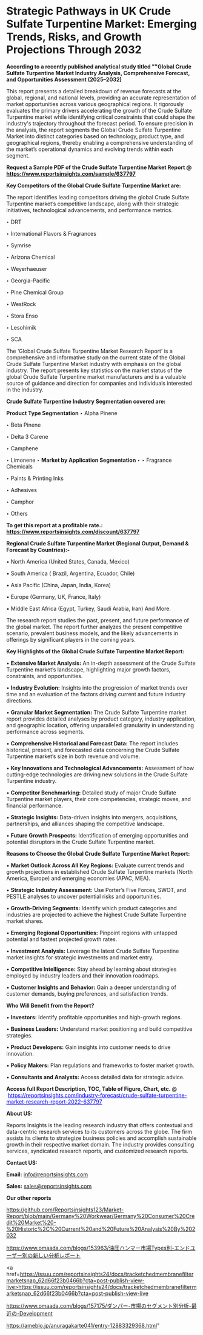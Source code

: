 # Strategic Pathways in UK Crude Sulfate Turpentine Market: Emerging Trends, Risks, and Growth Projections Through 2032

<strong>According to a recently published analytical study titled ""Global Crude Sulfate Turpentine Market Industry Analysis, Comprehensive Forecast, and Opportunities Assessment (2025–2032)</strong>

This report presents a detailed breakdown of revenue forecasts at the global, regional, and national levels, providing an accurate representation of market opportunities across various geographical regions. It rigorously evaluates the primary drivers accelerating the growth of the Crude Sulfate Turpentine market while identifying critical constraints that could shape the industry's trajectory throughout the forecast period. To ensure precision in the analysis, the report segments the Global Crude Sulfate Turpentine Market into distinct categories based on technology, product type, and geographical regions, thereby enabling a comprehensive understanding of the market’s operational dynamics and evolving trends within each segment.

<strong>Request a Sample PDF of the Crude Sulfate Turpentine Market Report </strong><strong>@<a href=https://www.reportsinsights.com/sample/637797 style=color:#0000ff;> https://www.reportsinsights.com/sample/637797</a></strong></font>

<strong>Key Competitors of the Global Crude Sulfate Turpentine Market are:</strong>

The report identifies leading competitors driving the global Crude Sulfate Turpentine market’s competitive landscape, along with their strategic initiatives, technological advancements, and performance metrics.

‣ DRT

‣ International Flavors & Fragrances

‣ Symrise

‣ Arizona Chemical

‣ Weyerhaeuser

‣ Georgia-Pacific

‣ Pine Chemical Group

‣ WestRock

‣ Stora Enso

‣ Lesohimik

‣ SCA

The ‘Global Crude Sulfate Turpentine Market Research Report’ is a comprehensive and informative study on the current state of the Global Crude Sulfate Turpentine Market industry with emphasis on the global industry. The report presents key statistics on the market status of the global Crude Sulfate Turpentine market manufacturers and is a valuable source of guidance and direction for companies and individuals interested in the industry.

<strong>Crude Sulfate Turpentine Industry Segmentation covered are:</strong>

<strong>Product Type Segmentation</strong>
‣
Alpha Pinene

‣ Beta Pinene

‣ Delta 3 Carene

‣ Camphene

‣ Limonene
‣ 
<strong>Market by Application Segmentation</strong>
‣
‣  Fragrance Chemicals

‣ Paints & Printing Inks

‣ Adhesives

‣ Camphor

‣ Others

<strong>To get this report at a profitable rate.: <a href=https://www.reportsinsights.com/discount/637797 style=color:#0000ff;>https://www.reportsinsights.com/discount/637797</a></strong></font>

<strong>Regional Crude Sulfate Turpentine Market (Regional Output, Demand &amp; Forecast by Countries):-</strong>

• North America (United States, Canada, Mexico)

• South America ( Brazil, Argentina, Ecuador, Chile)

• Asia Pacific (China, Japan, India, Korea)

• Europe (Germany, UK, France, Italy)

• Middle East Africa (Egypt, Turkey, Saudi Arabia, Iran) And More.

The research report studies the past, present, and future performance of the global market. The report further analyzes the present competitive scenario, prevalent business models, and the likely advancements in offerings by significant players in the coming years.

<strong>Key Highlights of the Global Crude Sulfate Turpentine Market Report:</strong>

• <strong>Extensive Market Analysis:</strong> An in-depth assessment of the Crude Sulfate Turpentine market’s landscape, highlighting major growth factors, constraints, and opportunities.

• <strong>Industry Evolution:</strong> Insights into the progression of market trends over time and an evaluation of the factors driving current and future industry directions.

• <strong>Granular Market Segmentation:</strong> The Crude Sulfate Turpentine market report provides detailed analyses by product category, industry application, and geographic location, offering unparalleled granularity in understanding performance across segments.

• <strong>Comprehensive Historical and Forecast Data:</strong> The report includes historical, present, and forecasted data concerning the Crude Sulfate Turpentine market’s size in both revenue and volume.

• <strong>Key Innovations and Technological Advancements:</strong> Assessment of how cutting-edge technologies are driving new solutions in the Crude Sulfate Turpentine industry.

• <strong>Competitor Benchmarking:</strong> Detailed study of major Crude Sulfate Turpentine market players, their core competencies, strategic moves, and financial performance.

• <strong>Strategic Insights:</strong> Data-driven insights into mergers, acquisitions, partnerships, and alliances shaping the competitive landscape.

• <strong>Future Growth Prospects:</strong> Identification of emerging opportunities and potential disruptors in the Crude Sulfate Turpentine market.

<strong>Reasons to Choose the Global Crude Sulfate Turpentine Market Report:</strong>

• <strong>Market Outlook Across All Key Regions:</strong> Evaluate current trends and growth projections in established Crude Sulfate Turpentine markets (North America, Europe) and emerging economies (APAC, MEA).

• <strong>Strategic Industry Assessment:</strong> Use Porter’s Five Forces, SWOT, and PESTLE analyses to uncover potential risks and opportunities.

• <strong>Growth-Driving Segments:</strong> Identify which product categories and industries are projected to achieve the highest Crude Sulfate Turpentine market shares.

• <strong>Emerging Regional Opportunities:</strong> Pinpoint regions with untapped potential and fastest projected growth rates.

• <strong>Investment Analysis:</strong> Leverage the latest Crude Sulfate Turpentine market insights for strategic investments and market entry.

• <strong>Competitive Intelligence:</strong> Stay ahead by learning about strategies employed by industry leaders and their innovation roadmaps.

• <strong>Customer Insights and Behavior:</strong> Gain a deeper understanding of customer demands, buying preferences, and satisfaction trends.

<strong>Who Will Benefit from the Report?</strong>

• <strong>Investors:</strong> Identify profitable opportunities and high-growth regions.

• <strong>Business Leaders:</strong> Understand market positioning and build competitive strategies.

• <strong>Product Developers:</strong> Gain insights into customer needs to drive innovation.

• <strong>Policy Makers:</strong> Plan regulations and frameworks to foster market growth.

• <strong>Consultants and Analysts:</strong> Access detailed data for strategic advice.
</ul>
<strong>Access full Report Description, TOC, Table of Figure, Chart, etc. </strong>@  <a href=https://reportsinsights.com/industry-forecast/crude-sulfate-turpentine-market-research-report-2022-637797 style=color:#0000ff;>https://reportsinsights.com/industry-forecast/crude-sulfate-turpentine-market-research-report-2022-637797</a></font>

<strong><strong>About US</strong>:</strong>

Reports Insights is the leading research industry that offers contextual and data-centric research services to its customers across the globe. The firm assists its clients to strategize business policies and accomplish sustainable growth in their respective market domain. The industry provides consulting services, syndicated research reports, and customized research reports.

<strong>Contact US:</strong>

<p class=""""><b>Email:</b> <a href=mailto:info@reportsinsights.com>info@reportsinsights.com</a></p>
<p class=""""><b>Sales:</b> <a href=mailto:sales@reportsinsights.com>sales@reportsinsights.com</a></p>

<strong>Our other reports</strong>

<a href=https://github.com/Reportsinsights123/Market-Report/blob/main/Germany%20Workwear/Germany%20Consumer%20Credit%20Market%20-%20Historic%2C%20Current%20and%20Future%20Analysis%20By%202032>https://github.com/Reportsinsights123/Market-Report/blob/main/Germany%20Workwear/Germany%20Consumer%20Credit%20Market%20-%20Historic%2C%20Current%20and%20Future%20Analysis%20By%202032</a>

<a href=https://www.omaada.com/blogs/153963/油圧ハンマー市場Types別-エンドユーザー別の新しい分析レポート>https://www.omaada.com/blogs/153963/油圧ハンマー市場Types別-エンドユーザー別の新しい分析レポート</a>

<a href=https://issuu.com/reportsinsights24/docs/tracketchedmembranefiltermarketsnap_62d66f23b0466b?cta=post-publish-view-live>https://issuu.com/reportsinsights24/docs/tracketchedmembranefiltermarketsnap_62d66f23b0466b?cta=post-publish-view-live</a>

<a href=https://www.omaada.com/blogs/157175/ダンパー-市場のセグメント別分析-最近の-Development>https://www.omaada.com/blogs/157175/ダンパー-市場のセグメント別分析-最近の-Development</a>

<a href=https://ameblo.jp/anuragakarte041/entry-12883329368.html>https://ameblo.jp/anuragakarte041/entry-12883329368.html</a>"
